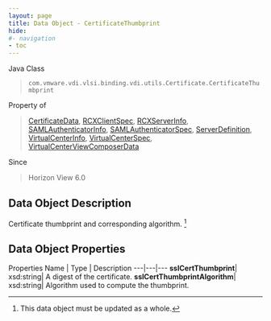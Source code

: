 ```yaml
---
layout: page
title: Data Object - CertificateThumbprint
hide:
#- navigation
- toc
---
```






Java Class
> `com.vmware.vdi.vlsi.binding.vdi.utils.Certificate.CertificateThumbprint`

Property of
> [CertificateData](vdi.utils.Certificate.CertificateData.md#field_detail), [RCXClientSpec](vdi.infrastructure.RCX.RCXClientSpec.md#field_detail), [RCXServerInfo](vdi.infrastructure.RCX.RCXServerInfo.md#field_detail), [SAMLAuthenticatorInfo](vdi.infrastructure.SAMLAuthenticator.SAMLAuthenticatorInfo.md#field_detail), [SAMLAuthenticatorSpec](vdi.infrastructure.SAMLAuthenticator.SAMLAuthenticatorSpec.md#field_detail), [ServerDefinition](vdi.utils.Certificate.ServerDefinition.md#field_detail), [VirtualCenterInfo](vdi.infrastructure.VirtualCenter.VirtualCenterInfo.md#field_detail), [VirtualCenterSpec](vdi.infrastructure.VirtualCenter.VirtualCenterSpec.md#field_detail), [VirtualCenterViewComposerData](vdi.infrastructure.VirtualCenter.ViewComposerData.md#field_detail)

Since
> Horizon View 6.0


## Data Object Description

Certificate thumbprint and corresponding algorithm.
 [^167]



## Data Object Properties
Properties
Name |  Type |  Description
---|---|---
**sslCertThumbprint**|  xsd:string|  A digest of the certificate.
**sslCertThumbprintAlgorithm**|  xsd:string|  Algorithm used to compute the thumbprint.


 


[^167]: This data object must be updated as a whole.